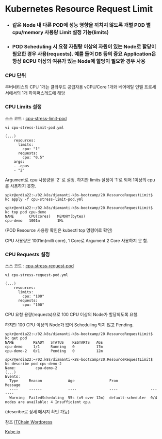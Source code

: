 # Kubernetes Resource Request Limit

- ### 같은 Node 내 다른 POD에 성능 영향을 끼치지 않도록 개별 POD 별 cpu/memory 사용량 Limit 설정 기능(limits)
- ### POD Scheduling 시 요청 자원량 이상의 자원이 있는 Node로 할당이 필요한 경우 사용(requests). 예를 들어 DB 등의 중요 Application은 항상 8CPU 이상의 여유가 있는 Node에 할당이 필요한 경우 사용


### CPU 단위
쿠버네티스의 CPU 1개는 클라우드 공급자용 vCPU/Core 1개와 베어메탈 인텔 프로세서에서의 1개 하이퍼스레드에 해당

### CPU Limits 설정
소스 코드 : [cpu-stress-limit-pod](./cpu-stress-limit-pod.yml)

```
vi cpu-stress-limit-pod.yml

(...)
    resources:
      limits:
        cpu: "1"
      requests:
        cpu: "0.5"
    args:
    - -cpus
    - "2"
```

Argument로 cpu 사용량을 '2' 로 설정. 하지만 limits 설정이 '1'로 되어 1이상의 cpu를 사용하지 못함.

```
spkr@erdia22:~/02.k8s/diamanti-k8s-bootcamp/20.ResourceRequestLimit$ kc apply -f cpu-stress-limit-pod.yml

spkr@erdia22:~/02.k8s/diamanti-k8s-bootcamp/20.ResourceRequestLimit$ kc top pod cpu-demo
NAME       CPU(cores)   MEMORY(bytes)
cpu-demo   1001m        1Mi
```

(POD Resource 사용량 확인은 kubectl top 명령어로 확인)

CPU 사용량은 1001m(milli core), 1 Core로 Argument 2 Core 사용하지 못 함.  

### CPU Requests 설정
소스 코드 : [cpu-stress-request-pod](./cpu-stress-request-pod.yml)

```
vi cpu-stress-request-pod.yml

(...)
    resources:
      limits:
        cpu: "100"
      requests:
        cpu: "100"
```

CPU 요청 용량(requests)으로 100 CPU 이상의 Node가 할당되도록 요청.

하지만 100 CPU 이상의 Node가 없어 Scheduling 되지 않고 Pending.

```
spkr@erdia22:~/02.k8s/diamanti-k8s-bootcamp/20.ResourceRequestLimit$ kc get pod
NAME         READY   STATUS    RESTARTS   AGE
cpu-demo     1/1     Running   0          17m
cpu-demo-2   0/1     Pending   0          12m

spkr@erdia22:~/02.k8s/diamanti-k8s-bootcamp/20.ResourceRequestLimit$ kc describe pod cpu-demo-2
Name:         cpu-demo-2
(...)
Events:
  Type     Reason            Age                From               Message
  ----     ------            ----               ----               -------
  Warning  FailedScheduling  55s (x9 over 12m)  default-scheduler  0/4 nodes are available: 4 Insufficient cpu.
```

(describe로 상세 메시지 확인 가능) 

참조
[ITChain Wordpress](https://itchain.wordpress.com/2018/05/16/kubernetes-resource-request-limit)

[Kube.io](https://kubernetes.io/docs/tasks/configure-pod-container/assign-cpu-resource)


